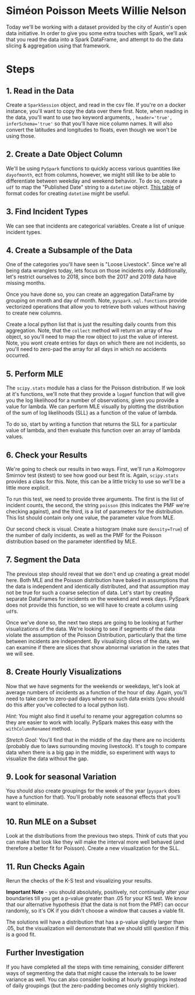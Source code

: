#  Siméon Poisson Meets Willie Nelson
Today we'll be working with a dataset provided by the city of Austin's open data initiative.  In order to give you some extra touches with Spark, we'll ask that you read the data into a Spark DataFrame, and attempt to do the data slicing & aggregation using that framework.

# Steps
## 1. Read in the Data
Create a `SparkSession` object, and read in the csv file. If you're on a docker instance, you'll want to copy the data over there first.  Note, when reading in the data, you'll want to use two keyword arguments, , `header='true',  inferSchema='true'` so that you'll have nice column names.  It will also convert the latitudes and longitudes to floats, even though we won't be using those.

## 2. Create a Date Object Column
We'll be using `PySpark` functions to quickly access various quantities like `dayofmonth`, ect from columns, however, we might still like to be able to differentiate between weekday and weekend behavior.  To do so, create a `udf` to map the "Published Date" string to a `datetime` object.  <a href="https://docs.python.org/3.8/library/datetime.html#strftime-and-strptime-format-codes">This table</a> of format codes for creating `datetime`  might be useful.

## 3. Find Incident Types
We can see that incidents are categorical variables.  Create a list of unique incident types.

## 4. Create a Subsample of the Data
One of the categories you'll have seen is "Loose Livestock".  Since we're all being data wranglers today, lets focus on those incidents only.  Additionally, let's restrict ourselves to 2018, since both the 2017 and 2019 data have missing months.

Once you have done so, you can create an aggregation DataFrame by grouping on month and day of month.  Note, `pyspark.sql.functions` provide vectorized operations that allow you to retrieve both values without having to create new columns.

Create a local python list that is just the resulting daily counts from this aggregation.  Note, that the `collect` method will return an array of `Row` object, so you'll need to map the row object to just the value of interest.  Note, you wont create entries for days on which there are not incidents, so you'll need to zero-pad the array for all days in which no accidents occurred.

## 5.  Perform MLE
The `scipy.stats` module has a class for the Poisson distribution.  If we look at it's functions, we'll note that they provide a `logpmf` function that will give you the log likelihood for a number of observations, given you provide a value for lambda.  We can perform MLE visually by plotting the distribution of the sum of log likelihoods (SLL) as a function of the value of lambda.

To do so, start by writing a function that returns the SLL for a particular value of lambda, and then evaluate this function over an array of lambda values.  

## 6. Check your Results
We're going to check our results in two ways. First, we'll run a Kolmogorov Smirnov test (kstest) to see how good our best fit is. Again, `scipy.stats` provides a class for this.  Note, this can be a little tricky to use so we'll be a little more explicit.

To run this test, we need to provide three arguments.  The first is the list of incident counts, the second, the string `poisson` (this indicates the PMF we're checking against), and the third, is a list of parameters for the distribution.  This list should contain only one value, the parameter value from MLE.

Our second check is visual.  Create a histogram (make sure `density=True`) of the number of daily incidents, as well as the PMF for the Poisson distribution based on the parameter identified by MLE.

## 7. Segment the Data
The previous step should reveal that we don't end up creating a great model here.  Both MLE and the Poisson distribution have baked in assumptions that the data is independent and identically distributed, and that assumption may not be true for such a coarse selection of data.  Let's start by creating separate DataFrames for incidents on the weekend and week days. PySpark does not provide this function, so we will have to create a column using `udf`s.  

Once we've done so, the next two steps are going to be looking at further visualizations of the data.  We're looking to see if segments of the data violate the assumption of the Poisson Distribution, particularly that the time between incidents are independent.  By visualizing slices of the data, we can examine if there are slices that show abnormal variation in the rates that we will see.

## 8. Create Hourly Visualizations
Now that we have segments for the weekends or weekdays, let's look at average numbers of incidents as a function of the hour of day.  Again, you'll need to take care to zero-pad days where no such data exists (you should do this after you've collected to a local python list).

*Hint:* You might also find it useful to rename your aggregation columns so they are easier to work with locally.  PySpark makes this easy with the `withColumnRenamed` method.

*Stretch Goal:* You'll find that in the middle of the day there are no incidents (probably due to laws surrounding moving livestock).  It's tough to compare data when there is a big gap in the middle, so experiment with ways to visualize the data without the gap.

## 9. Look for seasonal Variation
You should also create groupings for the week of the year (`pyspark` does have a function for that).  You'll probably note seasonal effects that you'll want to eliminate.

## 10. Run MLE on a Subset
Look at the distributions from the previous two steps.  Think of cuts that you can make that look like they will make the interval more well behaved (and therefore a better fit for Poisson).  Create a new visualization for the SLL.

## 11. Run Checks Again
Rerun the checks of the K-S test and visualizing your results.  

<b>Important Note</b> - you should absolutely, positively, not continually alter your boundaries till you get a p-value greater than .05 for your KS test.  We know that our alternative hypothesis (that the data is not from the PMF) can occur randomly, so it's OK if you didn't choose a window that causes a viable fit.

The solutions will have a distribution that has a p-value slightly larger than .05, but the visualization will demonstrate that we should still question if this is a good fit.

## Further Investigation
If you have completed all the steps with time remaining, consider different ways of segmenting the data that might cause the intervals to be lower variance as well.  You can also consider looking at hourly groupings instead of daily groupings (but the zero-padding becomes only slightly trickier).
